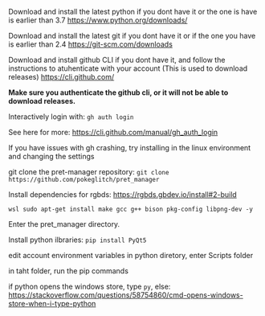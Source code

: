 Download and install the latest python if you dont have it or the one is have is earlier than 3.7
https://www.python.org/downloads/

Download and install the latest git if you dont have it or if the one you have is earlier than 2.4
https://git-scm.com/downloads

Download and install github CLI if you dont have it, and follow the instructions to atuhenticate with your account (This is used to download releases)
https://cli.github.com/

**Make sure you authenticate the github cli, or it will not be able to download releases.**

Interactively login with:
`gh auth login`

See here for more: https://cli.github.com/manual/gh_auth_login

If you have issues with gh crashing, try installing in the linux environment and changing the settings


git clone the pret-manager repository:
`git clone https://github.com/pokeglitch/pret_manager`

Install dependencies for rgbds:
https://rgbds.gbdev.io/install#2-build

`wsl sudo apt-get install make gcc g++ bison pkg-config libpng-dev -y`

Enter the pret_manager directory.

Install python ilbraries:
`pip install PyQt5`

edit account environment variables
in python diretory, enter Scripts folder

in taht folder, run the pip commands

if python opens the windows store, type `py`, else:
https://stackoverflow.com/questions/58754860/cmd-opens-windows-store-when-i-type-python